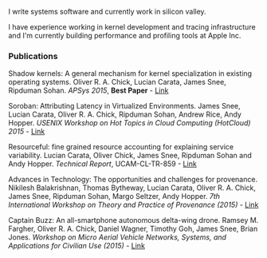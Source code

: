 I write systems software and currently work in silicon valley.

I have experience working in kernel development and tracing infrastructure and I'm currently building performance and profiling tools at Apple Inc.

### Publications
Shadow kernels: A general mechanism for kernel specialization in existing operating systems. Oliver R. A. Chick, Lucian Carata, James Snee, Ripduman Sohan. *APSys 2015*, **Best Paper** - [Link](https://www.repository.cam.ac.uk/handle/1810/248789)

Soroban: Attributing Latency in Virtualized Environments. James Snee, Lucian Carata, Oliver R. A. Chick, Ripduman Sohan, Andrew Rice, Andy Hopper. *USENIX Workshop on Hot Topics in Cloud Computing (HotCloud) 2015* - [Link](https://www.usenix.org/conference/hotcloud15/workshop-program/presentation/snee)

Resourceful: fine grained resource accounting for explaining service variability. Lucian Carata, Oliver Chick, James Snee, Ripduman Sohan and Andy Hopper. *Technical Report*, UCAM-CL-TR-859 - [Link](http://www.cl.cam.ac.uk/techreports/UCAM-CL-TR-859.pdf)

Advances in Technology: The opportunities and challenges for provenance. Nikilesh Balakrishnan, Thomas Bytheway, Lucian Carata, Oliver R. A. Chick, James Snee, Ripduman Sohan, Margo Seltzer, Andy Hopper. *7th International Workshop on Theory and Practice of Provenance (2015)* - [Link](http://workshops.inf.ed.ac.uk/tapp2015/TAPP15_II_4.pdf)

Captain Buzz: An all-smartphone autonomous delta-wing drone. Ramsey M. Fargher, Oliver R. A. Chick, Daniel Wagner, Timothy Goh, James Snee, Brian Jones. *Workshop on Micro Aerial Vehicle Networks, Systems, and Applications for Civilian Use (2015)* - [Link](http://www.cl.cam.ac.uk/~oc243/buzz.pdf)
